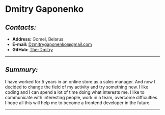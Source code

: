 # **Dmitry Gaponenko**
## *Contacts:*

* **Address:** Gomel, Belarus
* **E-mail:** Dzmitrygaponenko@gmail.com
* **GitHub:** [The-Dmitry](https://github.com/The-Dmitry)
---

## *Summury:*
 I have worked for 5 years in an online store as a sales manager. And now I decided to change the field of my activity and try something new. I like coding and I can spend a lot of time doing what interests me. I like to communicate with interesting people, work in a team, overcome difficulties. I hope all this will help me to become a frontend developer in the future.

---